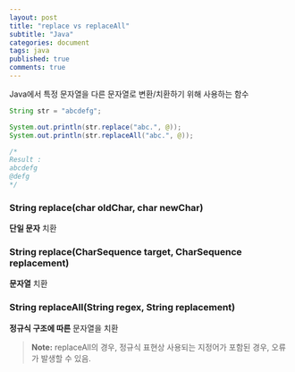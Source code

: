 ```yaml
---
layout: post
title: "replace vs replaceAll"
subtitle: "Java"
categories: document
tags: java
published: true
comments: true
---
```


Java에서 특정 문자열을 다른 문자열로 변환/치환하기 위해 사용하는 함수

```java
String str = "abcdefg";

System.out.println(str.replace("abc.", @));
System.out.println(str.replaceAll("abc.", @));

/*
Result :
abcdefg
@defg
*/
```

### String replace(char oldChar, char newChar)
**단일 문자** 치환
### String replace(CharSequence target, CharSequence replacement)
**문자열** 치환
### String replaceAll(String regex, String replacement)
**정규식 구조에 따른** 문자열을 치환

> **Note:** replaceAll의 경우, 정규식 표현상 사용되는 지정어가 포함된 경우, 오류가 발생할 수 있음.
